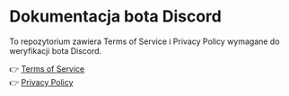 # Dokumentacja bota Discord

To repozytorium zawiera Terms of Service i Privacy Policy wymagane do weryfikacji bota Discord.

👉 [Terms of Service](terms.html)  
👉 [Privacy Policy](privacy.html)
